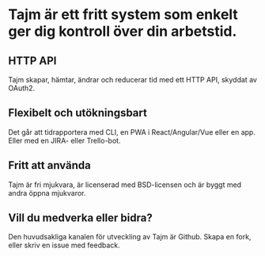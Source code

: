 # Tajm är ett fritt system som enkelt ger dig kontroll över din arbetstid.

## HTTP API
Tajm skapar, hämtar, ändrar och reducerar tid med ett HTTP API, skyddat av OAuth2.

## Flexibelt och utökningsbart
Det går att tidrapportera med CLI, en PWA i React/Angular/Vue eller en app. Eller med en JIRA- eller Trello-bot.

## Fritt att använda
Tajm är fri mjukvara, är licenserad med BSD-licensen och är byggt med andra öppna mjukvaror.

## Vill du medverka eller bidra?
Den huvudsakliga kanalen för utveckling av Tajm är Github. Skapa en fork, eller skriv en issue med feedback.
